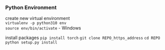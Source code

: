 ### Python Environment

create new virtual environment \
`virtualenv -p python310 env` \
`source env/bin/activate` - Windows

install packages
`pip install torch`
`git clone REPO_https_address`
`cd REPO`
`python setup.py install`
